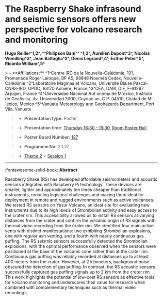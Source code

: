 # The Raspberry Shake infrasound and seismic sensors offers new perspective for volcano research and monitoring

**Hugo Reiller^1,2^, ^^Philipson Bani^^ ^1,2^, Aurelien Dupont^3^, Nicolas Wendling^3^, Jean Battaglia^2^, Denis Legrand^,4^, Esther Peter^,5^, Ricardo William^,5^**

<!-- more -->> - **Affiliations:** ^1^Centre IRD de la Nouvelle-Calédonie, 101, Promenade Roger Laroque, BP A5, 98848 Nouméa Cedex, Nouvelle-Calédonie ^2^Laboratoire Magmas et Volcans, Université Blaise Pascal-CNRS-IRD, OPGC, 63170 Aubière, France ^3^CEA, DAM, DIF, F-91297 Arpajon, France ^4^Universidad Nacional Aut´onoma de M´exico, Instituto de Geofísica, Av. Universidad 3000, Coyoac´an, C.P. 04510, Ciudad de M´exico, Mexico ^5^Vanuatu Meteorology and Geohazards Department, Port Vila, Vanuatu

> - **Presentation type:** Poster

> - **Presentation time:** [Thursday 16:30 - 18:30](../sessions_comparison.md#__tabbed_3_6), [Room Poster Hall](../maps_venue.md#__tabbed_1_1)

> - **Poster Board Number:** [127](../map_poster_boards.md#thursday)

> - **Programme No:** 2.1.37

> - [Theme 2](../theme2.md) > [Session 1](../sessions/session-2-1.md)

--- 

:fontawesome-solid-book: **Abstract**

Raspberry Shake (RS) has developed affordable seismometers and acoustic sensors integrated with Raspberry Pi technology. These devices are smaller, lighter and approximately ten times cheaper than traditional instruments, reducing logistical challenges and making them ideal for deployment in remote and rugged environments such as active volcanoes.
We tested RS sensors on Yasur Volcano, an ideal site for evaluating new instruments due to its high levels of Strombolian activity and easy access to the crater rim. This accessibility allowed us to install RS sensors at varying distances from the crater and confirm the volcanic origin of RS signals with thermal video recording from the crater rim.
We identified four main active vents with distinct manifestations: two exhibiting Strombolian explosions, one with regular ash venting, and a fourth with nearly continuous gas puffing.
The RS seismic sensors successfully detected the Strombolian explosions, with the optimal performance observed when the sensors were positioned at the base of the volcanic cone rather than at the crater rim. Continuous gas puffing was reliably recorded at distances up to at least 400 meters from the crater. However, at 2 kilometers, background noise obscured the detection of gas puffing. In contrast, the RS acoustic sensors successfully captured gas puffing signals up to 2 km from the crater rim.
This work highlights the potential of low-cost RS sensors as effective tools for volcano monitoring and underscores their value for research when combined with complementary techniques such as thermal video recordings.

